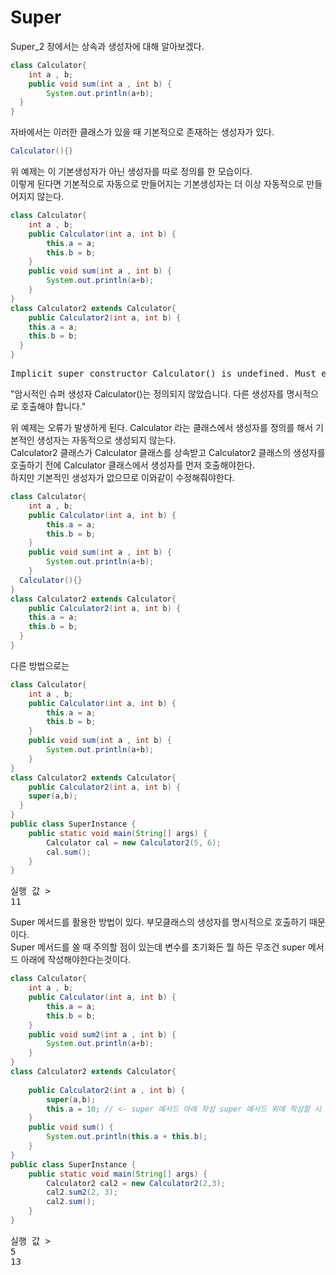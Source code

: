 # Super

Super_2 장에서는 상속과 생성자에 대해 알아보겠다.



```java
class Calculator{
	int a , b;
	public void sum(int a , int b) {
		System.out.println(a+b);
  }
}
```

자바에서는 이러한 클래스가 있을 때 기본적으로 존재하는 생성자가 있다.
```java
Calculator(){}
```
위 예제는 이 기본생성자가 아닌 생성자를 따로 정의를 한 모습이다.  
이렇게 된다면 기본적으로 자동으로 만들어지는 기본생성자는 더 이상 자동적으로 만들어지지 않는다.  


```java
class Calculator{
	int a , b;
	public Calculator(int a, int b) {
		this.a = a;
		this.b = b;
	}
	public void sum(int a , int b) {
		System.out.println(a+b);
	}
}
class Calculator2 extends Calculator{
	public Calculator2(int a, int b) {
    this.a = a;
    this.b = b;
  }
}
```
<pre>
Implicit super constructor Calculator() is undefined. Must explicitly invoke another constructor
</pre>

"암시적인 슈퍼 생성자 Calculator()는 정의되지 않았습니다. 다른 생성자를 명시적으로 호출해야 합니다."  

위 예제는 오류가 발생하게 된다. Calculator 라는 클래스에서 생성자를 정의를 해서 기본적인 생성자는 자동적으로 생성되지 않는다.  
Calculator2 클래스가 Calculator 클래스를 상속받고 Calculator2 클래스의 생성자를 호출하기 전에 Calculator 클래스에서 생성자를 먼저 호출해야한다.  
하지만 기본적인 생성자가 없으므로 이와같이 수정해줘야한다.

```java
class Calculator{
	int a , b;
	public Calculator(int a, int b) {
		this.a = a;
		this.b = b;
	}
	public void sum(int a , int b) {
		System.out.println(a+b);
	}
  Calculator(){}
}
class Calculator2 extends Calculator{
	public Calculator2(int a, int b) {
    this.a = a;
    this.b = b;
  }
}
```

다른 방법으로는

```java
class Calculator{
	int a , b;
	public Calculator(int a, int b) {
		this.a = a;
		this.b = b;
	}
	public void sum(int a , int b) {
		System.out.println(a+b);
	}
}
class Calculator2 extends Calculator{
	public Calculator2(int a, int b) {
    super(a,b);
  }
}
public class SuperInstance {
	public static void main(String[] args) {
		Calculator cal = new Calculator2(5, 6);
		cal.sum();
	}
}
```
<pre>실행 값 >
11</pre>

Super 메서드를 활용한 방법이 있다. 부모클래스의 생성자를 명시적으로 호출하기 때문이다.  
Super 메서드를 쓸 때 주의할 점이 있는데
변수를 초기화든 뭘 하든 무조건 super 메서드 아래에 작성해야한다는것이다. 
```java
class Calculator{
	int a , b;
	public Calculator(int a, int b) {
		this.a = a;
		this.b = b;
	}
	public void sum2(int a , int b) {
		System.out.println(a+b);
	}
}
class Calculator2 extends Calculator{
	
	public Calculator2(int a , int b) {
		super(a,b);  
		this.a = 10; // <- super 메서드 아래 작성 super 메서드 위에 작성할 시 에러발생
	}
	public void sum() {
		System.out.println(this.a + this.b);
	}
}
public class SuperInstance {
	public static void main(String[] args) {
		Calculator2 cal2 = new Calculator2(2,3);
		cal2.sum2(2, 3);
		cal2.sum();
	}
}
```

<pre>실행 값 >
5
13</pre>
